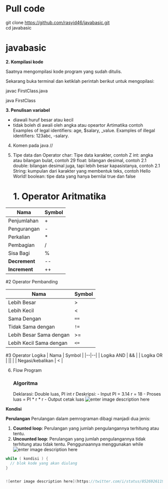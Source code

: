  #  Pull code
 
  git clone https://github.com/rasyid46/javabasic.git
  <br/>
  cd  javabasic
 
 # javabasic

  

**2. Kompilasi kode**

Saatnya mengompilasi kode program yang sudah ditulis.

  

Sekarang buka terminal dan ketiklah perintah berikut untuk mengopilasi:

javac FirstClass.java

java FirstClass

  

**3. Penulisan variabel**
  - diawali huruf besar atau kecil
  - tidak boleh di awali oleh angka atau opeartor Artimatika
      contoh 
         Examples of legal identifiers: age, $salary, _value.
         Examples of illegal identifiers: 123abc, -salary.
       
4. Komen pada java 
    //
5. Tipe data  dan Operator
     char: Tipe data karakter, contoh Z
     int: angka atau bilangan bulat, contoh 29
     float: bilangan desimal, contoh 2.1
     double: bilangan desimal juga, tapi lebih besar      kapasistanya, contoh 2.1
     String: kumpulan dari karakter yang membentuk teks, contoh Hello World!
    boolean: tipe data yang hanya bernilai true dan false

    # 1. Operator Aritmatika
    
| Nama	 | Symbol  |
|--|--|
| Penjumlahan | +  |
| Pengurangan | -  |
| Perkalian | *  |
| Pembagian | /  |
| Sisa Bagi | %  |
| **Decrement** | --  |
|**Increment** | ++  |

 #2  Operator Pembanding
 
| Nama	 | Symbol  |
|--|--|
| Lebih Besar | >  |
| Lebih Kecil | < |
| Sama Dengan | `==` |
| Tidak Sama dengan | `!=` |
| Lebih Besar Sama dengan | >=  |
| Lebih Kecil Sama dengan | `<=`  | 

#3 Operator Logika
| Nama	 | Symbol  |
|--|--|
| Logika AND | &&  |
| Logika OR | ||  |
| Negasi/kebalikan | < |

6. Flow Program
   ### Algoritma
   

    Deklarasi:
        Double luas, PI
        int r
    Deskripsi:
        - Input
            PI = 3.14
            r = 18
        - Proses
            luas = PI * r * r
        - Output
            cetak luas
![enter image description here](https://4.bp.blogspot.com/-topvJ0egkaI/VhaAEc1i0rI/AAAAAAAAB7c/TLjkOJ1o7jI/s1600/Flow+Chart+luas+lingkaran+-+java.png)

**Kondisi**

 **Perulangan**
 Perulangan dalam pemrograman dibagi manjadi dua jenis:

1.  **Counted loop**: Perulangan yang jumlah pengulangannya terhitung atau tentu.
2.  **Uncounted loop**: Perulangan yang jumlah pengulangannya tidak terhitung atau tidak tentu.
  Penggunaannya menggunakan while
  ![enter image description here](https://3.bp.blogspot.com/-nqIIOY3vCyM/WPAp9h0orPI/AAAAAAAAEsA/3-EK9wK7E08g02F8E7AoFF1kOzPurVniQCPcB/s1600/flow+chart+perulangan+while+dan+do+while.png)
  ```java
while ( kondisi ) {
    // blok kode yang akan diulang
}


![enter image description here](https://twitter.com/i/status/852692611932372992)
```
